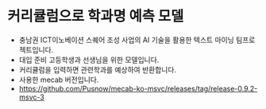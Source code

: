 # 커리큘럼으로 학과명 예측 모델
+ 충남권 ICT이노베이션 스퀘어 조성 사업의 AI 기술을 활용한 텍스트 마이닝 팀프로젝트입니다.
+ 대입 준비 고등학생과 선생님을 위한 모델입니다.
+ 커리큘럼을 입력하면 관련학과를 예상하여 반환합니다.
+ 사용한 mecab 버전입니다.
+ https://github.com/Pusnow/mecab-ko-msvc/releases/tag/release-0.9.2-msvc-3
